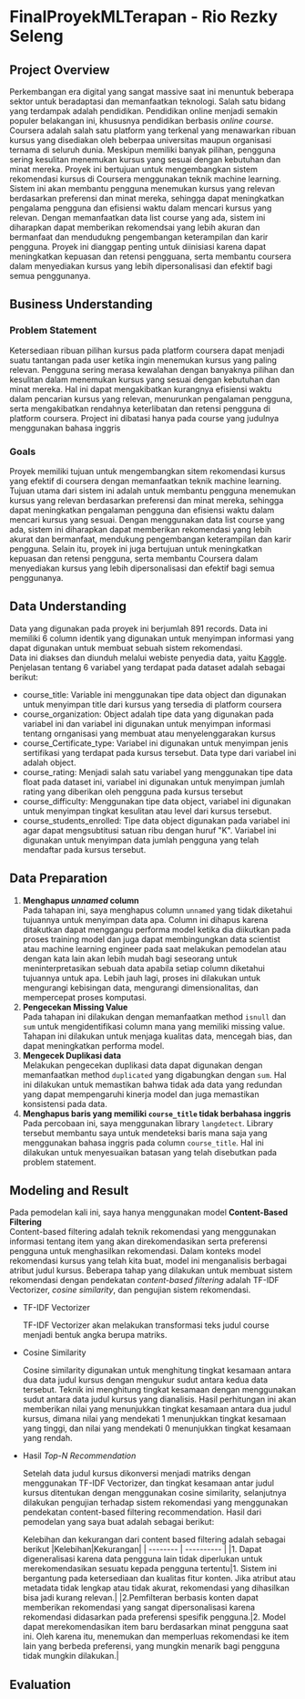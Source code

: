 # FinalProyekMLTerapan - Rio Rezky Seleng

## Project Overview
Perkembangan era digital yang sangat massive saat ini menuntuk beberapa sektor untuk beradaptasi dan memanfaatkan teknologi. Salah satu bidang yang terdampak adalah pendidikan. Pendidikan online menjadi semakin populer belakangan ini, khususnya pendidikan berbasis *online course*. Coursera adalah salah satu platform yang terkenal yang menawarkan ribuan kursus yang disediakan oleh beberpaa universitas maupun organisasi ternama di seluruh dunia. Meskipun memiliki banyak pilihan, pengguna sering kesulitan menemukan kursus yang sesuai dengan kebutuhan dan minat mereka. Proyek ini bertujuan untuk mengembangkan sistem rekomendasi kursus di Coursera menggunakan teknik machine learning. Sistem ini akan membantu pengguna menemukan kursus yang relevan berdasarkan preferensi dan minat mereka, sehingga dapat meningkatkan pengalama pengguna dan efisiensi waktu dalam mencari kursus yang relevan. Dengan memanfaatkan data list course yang ada, sistem ini diharapkan dapat memberikan rekomendsai yang lebih akuran dan bermanfaat dan mendudukng pengembangan keterampilan dan karir pengguna. Proyek ini dianggap penting untuk diinisiasi karena dapat meningkatkan kepuasan dan retensi pengguana, serta membantu coursera dalam menyediakan kursus yang lebih dipersonalisasi dan efektif bagi semua penggunanya.
## Business Understanding
### Problem Statement
Ketersediaan ribuan pilihan kursus pada platform coursera dapat menjadi suatu tantangan pada user ketika ingin menemukan kursus yang paling relevan. Pengguna sering merasa kewalahan dengan banyaknya pilihan dan kesulitan dalam menemukan kursus yang sesuai dengan kebutuhan dan minat mereka. Hal ini dapat mengakibatkan kurangnya efisiensi waktu dalam pencarian kursus yang relevan, menurunkan pengalaman pengguna, serta mengakibatkan rendahnya keterlibatan dan retensi pengguna di platform coursera. Project ini dibatasi hanya pada course yang judulnya menggunakan bahasa inggris
### Goals
Proyek memiliki tujuan untuk mengembangkan sitem rekomendasi kursus yang efektif di coursera dengan memanfaatkan teknik machine learning. Tujuan utama dari sistem ini adalah untuk membantu pengguna menemukan kursus yang relevan berdasarkan preferensi dan minat mereka, sehingga dapat meningkatkan pengalaman pengguna dan efisiensi waktu dalam mencari kursus yang sesuai. Dengan menggunakan data list course yang ada, sistem ini diharapkan dapat memberikan rekomendasi yang lebih akurat dan bermanfaat, mendukung pengembangan keterampilan dan karir pengguna. Selain itu, proyek ini juga bertujuan untuk meningkatkan kepuasan dan retensi pengguna, serta membantu Coursera dalam menyediakan kursus yang lebih dipersonalisasi dan efektif bagi semua penggunanya.
## Data Understanding
Data yang digunakan pada proyek ini berjumlah 891 records. Data ini memiliki 6 column identik yang digunakan untuk menyimpan informasi yang dapat digunakan untuk membuat sebuah sistem rekomendasi.\
Data ini diakses dan diunduh melalui webiste penyedia data, yaitu [Kaggle](https://www.kaggle.com/code/sinya1398/content-based-course-recommendation). Penjelasan tentang 6 variabel yang terdapat pada dataset adalah sebagai berikut:
 - course_title: Variable ini menggunakan tipe data object dan digunakan untuk menyimpan title dari kursus yang tersedia di platform coursera
 - course_organization: Object adalah tipe data yang digunakan pada variabel ini dan variabel ini digunakan untuk menyimpan informasi tentang ornganisasi yang membuat atau menyelenggarakan kursus
 - course_Certificate_type: Variabel ini digunakan untuk menyimpan jenis sertifikasi yang terdapat pada kursus tersebut. Data type dari variabel ini adalah object.
 - course_rating: Menjadi salah satu variabel yang menggunakan tipe data float pada dataset ini, variabel ini digunakan untuk menyimpan jumlah rating yang diberikan oleh pengguna pada kursus tersebut
 - course_difficulty: Menggunakan tipe data object, variabel ini digunakan untuk menyimpan tingkat kesulitan atau level dari kursus tersebut.
 - course_students_enrolled: Tipe data object digunakan pada variabel ini agar dapat mengsubtitusi satuan ribu dengan huruf "K". Variabel ini digunakan untuk menyimpan data jumlah pengguna yang telah mendaftar pada kursus tersebut.
## Data Preparation
 1. **Menghapus *unnamed* column**\
 Pada tahapan ini, saya menghapus column `unnamed` yang tidak diketahui tujuannya untuk menyimpan data apa. Column ini dihapus karena ditakutkan dapat menggangu performa model ketika dia diikutkan pada proses training model dan juga dapat membingungkan data scientist atau machine learning engineer pada saat melakukan pemodelan atau dengan kata lain akan lebih mudah bagi seseorang untuk meninterpretasikan sebuah data apabila setiap column diketahui tujuannya untuk apa. Lebih jauh lagi, proses ini dilakukan untuk mengurangi kebisingan data, mengurangi dimensionalitas, dan mempercepat proses komputasi.
 2. **Pengecekan Missing Value**\
 Pada tahapan ini dilakukan dengan memanfaatkan method `isnull` dan `sum` untuk mengidentifikasi column mana yang memiliki missing value. Tahapan ini dilakukan untuk menjaga kualitas data, mencegah bias, dan dapat meningkatkan performa model.
 3. **Mengecek Duplikasi data**\
 Melakukan pengecekan duplikasi data dapat digunakan dengan memanfaatkan method `duplicated` yang digabungkan dengan `sum`. Hal ini dilakukan untuk memastikan bahwa tidak ada data yang redundan yang dapat mempengaruhi kinerja model dan juga memastikan konsistensi pada data.
 4. **Menghapus baris yang memiliki `course_title` tidak berbahasa inggris**\
 Pada percobaan ini, saya menggunakan library `langdetect`. Library tersebut membantu saya untuk mendeteksi baris mana saja yang menggunakan bahasa inggris pada column `course_title`. Hal ini dilakukan untuk menyesuaikan batasan yang telah disebutkan pada problem statement.
 
## Modeling and Result
Pada pemodelan kali ini, saya hanya menggunakan model **Content-Based Filtering** \
Content-based filtering adalah teknik rekomendasi yang menggunakan informasi tentang item yang akan direkomendasikan serta preferensi pengguna untuk menghasilkan rekomendasi. Dalam konteks model rekomendasi kursus yang telah kita buat, model ini menganalisis berbagai atribut judul kursus. Beberapa tahap yang dilakukan untuk membuat sistem rekomendasi dengan pendekatan _content-based filtering_ adalah TF-IDF Vectorizer, _cosine similarity_, dan pengujian sistem rekomendasi.

- TF-IDF Vectorizer

  TF-IDF Vectorizer akan melakukan transformasi teks judul course menjadi bentuk angka berupa matriks.

- Cosine Similarity

  Cosine similarity digunakan untuk menghitung tingkat kesamaan antara dua data judul kursus dengan mengukur sudut antara kedua data tersebut. Teknik ini menghitung tingkat kesamaan dengan menggunakan sudut antara data judul kursus yang dianalisis. Hasil perhitungan ini akan memberikan nilai yang menunjukkan tingkat kesamaan antara dua judul kursus, dimana nilai yang mendekati 1 menunjukkan tingkat kesamaan yang tinggi, dan nilai yang mendekati 0 menunjukkan tingkat kesamaan yang rendah.

- Hasil _Top-N Recommendation_

  Setelah data judul kursus dikonversi menjadi matriks dengan menggunakan TF-IDF Vectorizer, dan tingkat kesamaan antar judul kursus ditentukan dengan menggunakan cosine similarity, selanjutnya dilakukan pengujian terhadap sistem rekomendasi yang menggunakan pendekatan content-based filtering recommendation. Hasil dari pemodelan yang saya buat adalah sebagai berikut:
  
  
  Kelebihan dan kekurangan dari content based filtering adalah sebagai berikut
  |Kelebihan|Kekurangan|
  | -------- | ---------- |
  |1. Dapat digeneralisasi karena data pengguna lain tidak diperlukan untuk merekomendasikan sesuatu kepada pengguna tertentu|1. Sistem ini bergantung pada ketersediaan dan kualitas fitur konten. Jika atribut atau metadata tidak lengkap atau tidak akurat, rekomendasi yang dihasilkan bisa jadi kurang relevan.|
  |2.Pemfilteran berbasis konten dapat memberikan rekomendasi yang sangat dipersonalisasi karena rekomendasi didasarkan pada preferensi spesifik pengguna.|2. Model dapat merekomendasikan item baru berdasarkan minat pengguna saat ini. Oleh karena itu, menemukan dan memperluas rekomendasi ke item lain yang berbeda preferensi, yang mungkin menarik bagi pengguna tidak mungkin dilakukan.|

## Evaluation
